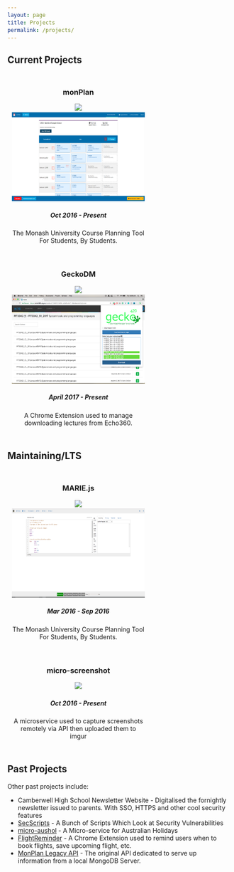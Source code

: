 ```yaml
---
layout: page
title: Projects
permalink: /projects/
---
```


## Current Projects

<div style="display: flex; flex-wrap: wrap">
    <div style="max-width: 300px; margin: 10px">
        <center>
        <h3>monPlan</h3> 
        <img src="https://img.shields.io/badge/license-Commercial-brightgreen.svg?longCache=true&style=for-the-badge"  style="height: 20px; margin: 40"/>
        <img src="/assets/images/monplan.PNG" style="height: 200px; margin: 20" />
        <h5>Oct 2016 - Present</h5>
        <p>The Monash University Course Planning Tool For Students, By Students.</p>
        </center>
    </div>
    <div style="max-width: 300px; margin: 10px">
        <center>
        <h3>GeckoDM</h3> 
        <img src="https://img.shields.io/badge/license-MIT-blue.svg?longCache=true&style=for-the-badge" style="height: 20px; margin: 20"/>
        <img src="/assets/images/geckodm.png" style="height: 200px; margin: 20" />
        <h5>April 2017 - Present</h5>
        <p>A Chrome Extension used to manage downloading lectures from Echo360.</p>
        </center>
    </div>
</div>

## Maintaining/LTS
<div style="display: flex; flex-wrap: wrap">
    <div style="max-width: 300px; margin: 10px">
        <center>
        <h3>MARIE.js</h3> 
        <img src="https://img.shields.io/badge/license-MIT-blue.svg?longCache=true&style=for-the-badge"  style="height: 20px; margin: 40"/>
        <img src="/assets/images/mariejs.PNG" style="height: 200px; margin: 20" />
        <h5>Mar 2016 - Sep 2016</h5>
        <p>The Monash University Course Planning Tool For Students, By Students.</p>
        </center>
    </div>
    <div style="max-width: 300px; margin: 10px">
        <center>
        <h3>micro-screenshot</h3> 
        <img src="https://img.shields.io/badge/license-MIT-blue.svg?longCache=true&style=for-the-badge" style="height: 20px; margin: 20"/>
        <!-- <img src="/assets/images/mariejs.PNG" style="width: 75%; margin: 20" /> -->
        <h5>Oct 2016 - Present</h5>
        <p>A microservice used to capture screenshots remotely via API then uploaded them to imgur</p>
        </center>
    </div>
</div>

## Past Projects

Other past projects include:
- Camberwell High School Newsletter Website - Digitalised the fornightly newsletter issued to parents. With SSO, HTTPS and other cool security features
- [SecScripts](https://github.com/lorderikir/SecScripts) - A Bunch of Scripts Which Look at Security Vulnerabilities
- [micro-aushol](https://github.com/lorderikir/micro-aushol) - A Micro-service for Australian Holidays
- [FlightReminder](https://flightreminder.github.io) - A Chrome Extension used to remind users when to book flights, save upcoming flight, etc.
- [MonPlan Legacy API](http://github.com/MonPlan/MonPlan-API) - The original API dedicated to serve up information from a local MongoDB Server.